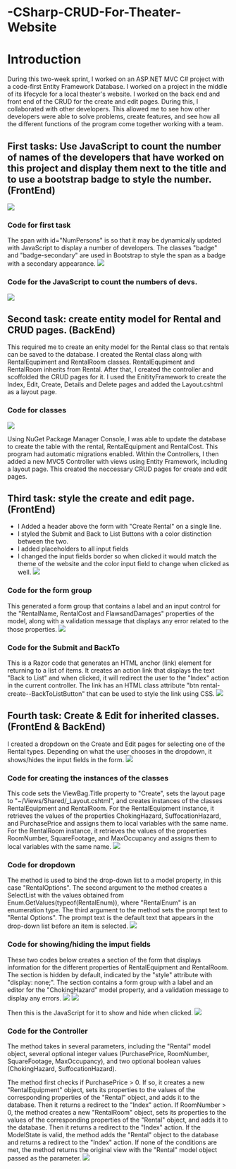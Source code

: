 # -CSharp-CRUD-For-Theater-Website

# Introduction
During this two-week sprint, I worked on an ASP.NET MVC C# project with a code-first Entity Framework Database. I worked on a project in the middle of its lifecycle for a local theater's website. I worked on the back end and front end of the CRUD for the create and edit pages. During this, I collaborated with other developers. This allowed me to see how other developers were able to solve problems, create features, and see how all the different functions of the program come together working with a team. 

## First tasks: Use JavaScript to count the number of names of the developers that have worked on this project and display them next to the title and to use a bootstrap badge to style the number. (FrontEnd)
![](images/NumOfDevs.png)

### Code for first task 
The span with id="NumPersons" is so that it may be dynamically updated with JavaScript to display a number of developers. The classes "badge" and "badge-secondary" are used in Bootstrap to style the span as a badge with a secondary appearance.
![](images/SignInCode.png)

### Code for the JavaScript to count the numbers of devs.
![](images/JSForNum.png)

## Second task: create entity model for Rental and CRUD pages. (BackEnd)
This required me to create an enity model for the Rental class so that rentals can be saved to the database. I created the Rental class along with RentalEqupiment and RentalRoom classes. RentalEqupiment and RentalRoom inherits from Rental. After that, I created the controller and scoffolded the CRUD pages for it. I used the EnitityFramework to create the Index, Edit, Create, Details and Delete pages and added the Layout.cshtml as a layout page. 

 ### Code for classes
 ![](images/rental(model).png)

Using NuGet Package Manager Console, I was able to update the database to create the table with the rental, RentalEquipment and RentalCost. This program had automatic migrations enabled. Within the Controllers, I then added a new MVC5 Controller with views using Entity Framework, including a layout page. This created the neccessary CRUD pages for create and edit pages.

## Third task: style the create and edit page. (FrontEnd)
- I Added a header above the form with "Create Rental" on a single line.
- I styled the Submit and Back to List Buttons with a color distinction between the two.
- I added placeholders to all input fields
- I changed the input fields border so when clicked it would match the theme of the website and the color input field to change when clicked as well.
![](https://github.com/Jalen-Allison/-CSharp-CRUD-For-Theater-Website/blob/main/images/AnimationStylingStory1.gif)

### Code for the form group
This generated a form group that contains a label and an input control for the "RentalName, RentalCost and FlawsandDamages" properties of the model, along with a validation message that displays any error related to the those properties.
![](images/Formgroup.png)

### Code for the Submit and BackTo
This is a Razor code that generates an HTML anchor (link) element for returning to a list of items. It creates an action link that displays the text "Back to List" and when clicked, it will redirect the user to the "Index" action in the current controller. The link has an HTML class attribute "btn rental-create--BackToListButton" that can be used to style the link using CSS.
![](images/SubmitBackTo.png)

## Fourth task: Create & Edit for inherited classes. (FrontEnd & BackEnd)
I created a dropdown on the Create and Edit pages for selecting one of the Rental types. Depending on what the user chooses in the dropdown, it shows/hides the input fields in the form.
![](https://github.com/Jalen-Allison/-CSharp-CRUD-For-Theater-Website/blob/main/images/Animation.gif)


### Code for creating the instances of the classes
This code sets the ViewBag.Title property to "Create", sets the layout page to "~/Views/Shared/_Layout.cshtml", and creates instances of the classes RentalEquipment and RentalRoom.
For the RentalEquipment instance, it retrieves the values of the properties ChokingHazard, SuffocationHazard, and PurchasePrice and assigns them to local variables with the same name.
For the RentalRoom instance, it retrieves the values of the properties RoomNumber, SquareFootage, and MaxOccupancy and assigns them to local variables with the same name.
![](images/rDropdown.png)


### Code for dropdown
The method is used to bind the drop-down list to a model property, in this case "RentalOptions".
The second argument to the method creates a SelectList with the values obtained from Enum.GetValues(typeof(RentalEnum)), where "RentalEnum" is an enumeration type.
The third argument to the method sets the prompt text to "Rental Options". The prompt text is the default text that appears in the drop-down list before an item is selected.
![](images/Dropdown.png)

### Code for showing/hiding the imput fields
These two codes below creates a section of the form that displays information for the different properties of RentalEquipment and RentalRoom. The section is hidden by default, indicated by the "style" attribute with "display: none;". The section contains a form group with a label and an editor for the "ChokingHazard" model property, and a validation message to display any errors.
![](images/hidden1.png)
![](images/hidden2.png)

Then this is the JavaScript for it to show and hide when clicked.
![](images/JSshowhide.png)

### Code for the Controller
The method takes in several parameters, including the "Rental" model object, several optional integer values (PurchasePrice, RoomNumber, SquareFootage, MaxOccupancy), and two optional boolean values (ChokingHazard, SuffocationHazard).

The method first checks if PurchasePrice > 0. If so, it creates a new "RentalEquipment" object, sets its properties to the values of the corresponding properties of the "Rental" object, and adds it to the database. Then it returns a redirect to the "Index" action.
If RoomNumber > 0, the method creates a new "RentalRoom" object, sets its properties to the values of the corresponding properties of the "Rental" object, and adds it to the database. Then it returns a redirect to the "Index" action.
If the ModelState is valid, the method adds the "Rental" object to the database and returns a redirect to the "Index" action.
If none of the conditions are met, the method returns the original view with the "Rental" model object passed as the parameter.
![](images/Controller.png)



